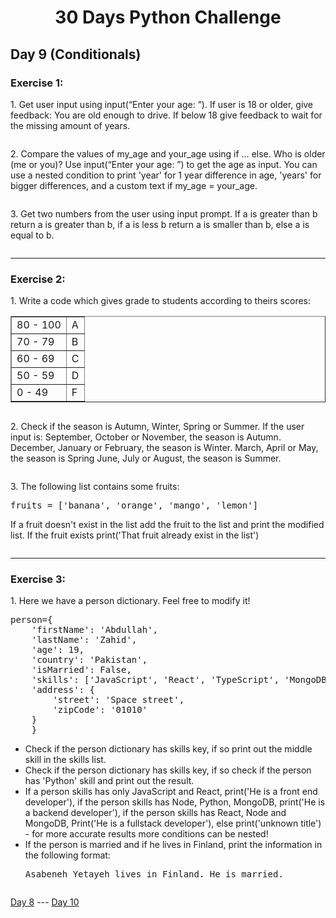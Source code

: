<h1 align="center">30 Days Python Challenge</h1>
<h2>Day 9 (Conditionals)</h2>
<h3>Exercise 1:</h3>
<p>1. Get user input using input(“Enter your age: ”). If user is 18 or older, give feedback: You are old enough to drive. If below 18 give feedback to wait for the missing amount of years.</p>

```py
```

<p>2. Compare the values of my_age and your_age using if … else. Who is older (me or you)? Use input(“Enter your age: ”) to get the age as input. You can use a nested condition to print 'year' for 1 year difference in age, 'years' for bigger differences, and a custom text if my_age = your_age. </p>

```py
```

<p>3. Get two numbers from the user using input prompt. If a is greater than b return a is greater than b, if a is less b return a is smaller than b, else a is equal to b.</p>

```py
```

<hr/>
<h3>Exercise 2:</h3>
<p>1. Write a code which gives grade to students according to theirs scores:</p>
<table border="1">
    <tr>
        <td>80 - 100</td>
        <td>A</td>
    </tr>
    <tr>
        <td>70 - 79</td>
        <td>B</td>
    </tr>
    <tr>
        <td>60 - 69</td>
        <td>C</td>
    </tr>
    <tr>
        <td>50 - 59</td>
        <td>D</td>
    </tr>
    <tr>
        <td>0 - 49</td>
        <td>F</td>
    </tr>
</table>

```py
```

<p>2. Check if the season is Autumn, Winter, Spring or Summer. If the user input is: September, October or November, the season is Autumn. December, January or February, the season is Winter. March, April or May, the season is Spring June, July or August, the season is Summer.</p>

```py
```

<p>3. The following list contains some fruits:</p>
<pre>fruits = ['banana', 'orange', 'mango', 'lemon']</pre>
<p>If a fruit doesn't exist in the list add the fruit to the list and print the modified list. If the fruit exists print('That fruit already exist in the list')</p>

```py
```

<hr/>
<h3>Exercise 3:</h3>
<p>1. Here we have a person dictionary. Feel free to modify it!</p>
<pre>
person={
    'firstName': 'Abdullah',
    'lastName': 'Zahid',
    'age': 19,
    'country': 'Pakistan',
    'isMarried': False,
    'skills': ['JavaScript', 'React', 'TypeScript', 'MongoDB', 'Python'],
    'address': {
        'street': 'Space street',
        'zipCode': '01010'
    }
    }
</pre>
<ul>
    <li>Check if the person dictionary has skills key, if so print out the middle skill in the skills list.</li>
    <li>Check if the person dictionary has skills key, if so check if the person has 'Python' skill and print out the result.</li>
    <li>If a person skills has only JavaScript and React, print('He is a front end developer'), if the person skills has Node, Python, MongoDB, print('He is a backend developer'), if the person skills has React, Node and MongoDB, Print('He is a fullstack developer'), else print('unknown title') - for more accurate results more conditions can be nested!</li>
    <li>If the person is married and if he lives in Finland, print the information in the following format:<pre>Asabeneh Yetayeh lives in Finland. He is married.</pre</li>
</ul>

```py
```

<a href="Day8.md">Day 8</a> --- <a href="Day10.md">Day 10</a>